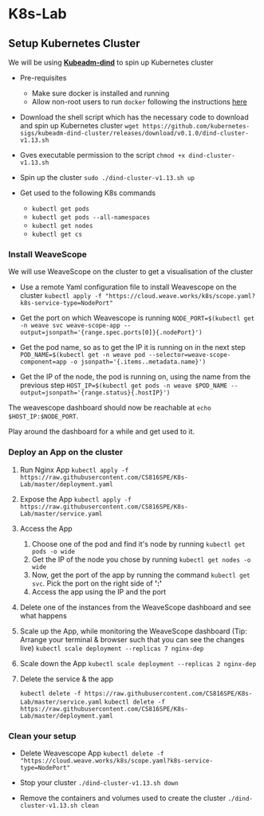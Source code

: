 # K8s-Lab

## Setup Kubernetes Cluster

We will be using **[Kubeadm-dind](https://github.com/kubernetes-sigs/kubeadm-dind-cluster)** to spin up Kubernetes cluster

- Pre-requisites
  - Make sure docker is installed and running
  - Allow non-root users to run `docker` following the instructions [here](https://docs.docker.com/install/linux/linux-postinstall/) 

- Download the shell script which has the necessary code to download and spin up Kubernetes cluster
  `wget https://github.com/kubernetes-sigs/kubeadm-dind-cluster/releases/download/v0.1.0/dind-cluster-v1.13.sh`
- Gves executable permission to the script `chmod +x dind-cluster-v1.13.sh`
- Spin up the cluster `sudo ./dind-cluster-v1.13.sh up`
- Get used to the following K8s commands
  - `kubectl get pods`
  - `kubectl get pods --all-namespaces`
  - `kubectl get nodes`
  - `kubectl get cs`

### Install WeaveScope

We will use WeaveScope on the cluster to get a visualisation of the cluster

- Use a remote Yaml configuration file to install Weavescope on the cluster 
  `kubectl apply -f "https://cloud.weave.works/k8s/scope.yaml?k8s-service-type=NodePort"`

- Get the port on which Weavescope is running
  `NODE_PORT=$(kubectl get -n weave svc weave-scope-app --output=jsonpath='{range.spec.ports[0]}{.nodePort}')`

- Get the pod name, so as to get the IP it is running on in the next step 
  `POD_NAME=$(kubectl get -n weave pod --selector=weave-scope-component=app -o jsonpath='{.items..metadata.name}')`
- Get the IP of the node, the pod is running on, using the name from the previous step
   `HOST_IP=$(kubectl get pods -n weave $POD_NAME --output=jsonpath='{range.status}{.hostIP}')`

The weavescope dashboard should now be reachable at `echo $HOST_IP:$NODE_PORT`.

Play around the dashboard for a while and get used to it.

### Deploy an App on the cluster

1. Run Nginx App
   `kubectl apply -f https://raw.githubusercontent.com/CS816SPE/K8s-Lab/master/deployment.yaml`

2. Expose the App
   `kubectl apply -f https://raw.githubusercontent.com/CS816SPE/K8s-Lab/master/service.yaml`

3. Access the App

   1. Choose one of the pod and find it's node by running `kubectl get pods -o wide`
   2. Get the IP of the node you chose by running `kubectl get nodes -o wide`
   3. Now, get the port of the app by running the command `kubectl get svc`. Pick the port on the right side of **':'** 
   4. Access the app using the IP and the port

4. Delete one of the instances from the WeaveScope dashboard and see what happens

5. Scale up the App, while monitoring the WeaveScope dashboard (Tip: Arrange your terminal & browser such that you can see the changes live)
   `kubectl scale deployment --replicas 7 nginx-dep`

6. Scale down the App
   `kubectl scale deployment --replicas 2 nginx-dep`

7. Delete the service & the app

   `kubectl delete -f https://raw.githubusercontent.com/CS816SPE/K8s-Lab/master/service.yaml`
   `kubectl delete -f https://raw.githubusercontent.com/CS816SPE/K8s-Lab/master/deployment.yaml`

   

### Clean your setup

- Delete Weavescope App `kubectl delete -f "https://cloud.weave.works/k8s/scope.yaml?k8s-service-type=NodePort"`
- Stop your cluster `./dind-cluster-v1.13.sh down`

- Remove the containers and volumes used to create the cluster `./dind-cluster-v1.13.sh clean` 

